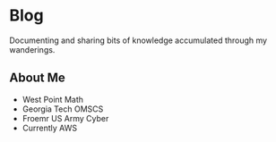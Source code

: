 # Blog

Documenting and sharing bits of knowledge accumulated through my wanderings.

## About Me

- West Point Math
- Georgia Tech OMSCS
- Froemr US Army Cyber
- Currently AWS
